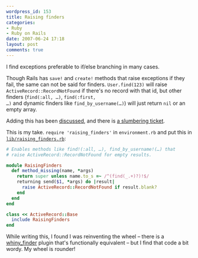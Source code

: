 ```yaml
---
wordpress_id: 153
title: Raising finders
categories:
- Ruby
- Ruby on Rails
date: 2007-06-24 17:18
layout: post
comments: true
---
```

I find exceptions preferable to if/else branching in many cases.

Though Rails has <code>save!</code> and <code>create!</code> methods that raise exceptions if they fail, the same can not be said for finders. <code>User.find(123)</code> will raise <code>ActiveRecord::RecordNotFound</code> if there's no record with that id, but other finders (<code>find(:all, …)</code>, <code>find(:first, …)</code> and dynamic finders like <code>find_by_username(…)</code>) will just return <code>nil</code> or an empty array.

Adding this has been <a href="http://groups.google.com/group/rubyonrails-core/browse_thread/thread/9b79f15be8cea7ab/b09890407fe2583e">discussed</a>, and there is <a href="http://dev.rubyonrails.org/ticket/5974">a slumbering ticket</a>.

This is my take. <code>require 'raising_finders'</code> in <code>environment.rb</code> and put this in <a href="http://henrik.nyh.se/uploads/raising_finders.rb"><code>lib/raising_finders.rb</code></a>:

``` ruby
# Enables methods like find!(:all, …), find_by_username!(…) that
# raise ActiveRecord::RecordNotFound for empty results.

module RaisingFinders
  def method_missing(name, *args)
    return super unless name.to_s =~ /^(find(_.+)?)!$/
    returning send($1, *args) do |result|
      raise ActiveRecord::RecordNotFound if result.blank?
    end
  end
end

class << ActiveRecord::Base
  include RaisingFinders
end
```

While writing this, I found I was reinventing the wheel – there is a <a href="http://soen.ca/svn/projects/rails/plugins/whiny_finder/">whiny_finder</a> plugin that's functionally equivalent – but I find that code a bit wordy. My wheel is rounder!
